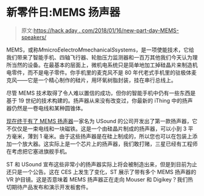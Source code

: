 # 新零件日:MEMS 扬声器

> 原文:[https://hack aday . com/2018/01/16/new-part-day-MEMS-speakers/](https://hackaday.com/2018/01/16/new-part-day-mems-loudspeakers/)

MEMS，或称*M*micro*E*electro*M*mechanical*S*systems，是一项使能技术，它给我们带来了智能手机、四轴飞行器、轮胎压力监测器和一百万其他我们今天认为理所当然的设备。在最基本的层面上，微机电系统只是简单地加工掉硅晶片来制造机电零件，而不是电子零件。你手机里的麦克风不是 80 年代老式手机里的驻极体麦克风——它是一个精心制作的硅片，用环氧树脂封装，挂在串行总线上。

尽管 MEMS 技术取得了令人难以置信的成功，但你的智能手机中仍有一些东西是基于 19 世纪的技术构建的。扬声器从来没有改变过，你最新的 iThing 中的扬声器仍然是一卷电线和某种圆锥体。

[现在终于有了 MEMS 扬声器](http://www.usound.com/technology.html)一家名为 USound 的公司开发出了第一款扬声器，它不仅仅是一束电线和一块磁铁。这是一个由硅晶片制成的扬声器，可以小到 3 平方毫米，薄到 1 毫米。由于这些扬声器是在硅上制成的，所以您也可以在包装上添加一个放大器。这实际上是一个芯片上的扬声器，我们敢打赌，三星已经有工程师在考虑把它塞进旗舰手机。

ST 和 USound 宣布这些非常小的扬声器实际上将会被制造出来，但是到目前为止还只是一个公告。这在 CES 上发生了变化，ST 展示了带有多个 MEMS 扬声器的 VR 护目镜。这是否意味着 MEMS 扬声器正在走向 Mouser 和 Digikey？我们热切期待产品发布和演示开发板套件。